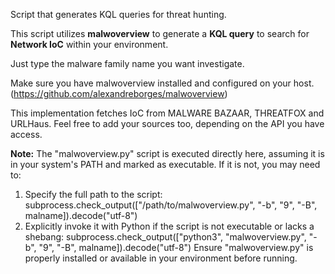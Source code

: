 Script that generates KQL queries for threat hunting.

This script utilizes **malwoverview** to generate a **KQL query** to search for **Network IoC** within your environment.

Just type the malware family name you want investigate.

Make sure you have malwoverview installed and configured on your host. (https://github.com/alexandreborges/malwoverview)

This implementation fetches IoC from MALWARE BAZAAR, THREATFOX and URLHaus. Feel free to add your sources too, depending on the API you have access.

**Note:** The "malwoverview.py" script is executed directly here, assuming it is in your system's PATH
and marked as executable. If it is not, you may need to:
1. Specify the full path to the script:
subprocess.check_output(["/path/to/malwoverview.py", "-b", "9", "-B", malname]).decode("utf-8")
2. Explicitly invoke it with Python if the script is not executable or lacks a shebang:
subprocess.check_output(["python3", "malwoverview.py", "-b", "9", "-B", malname]).decode("utf-8")
Ensure "malwoverview.py" is properly installed or available in your environment before running.
